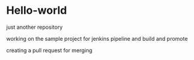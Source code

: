 # Hello-world
just another repository

working on the sample project for jenkins pipeline and build and promote

creating a pull request for merging
